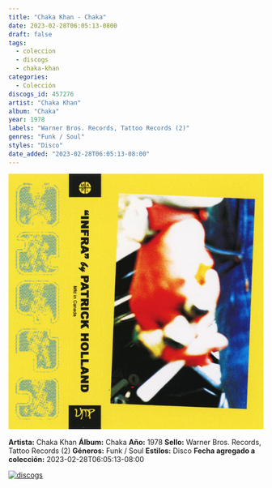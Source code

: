 ```yaml
---
title: "Chaka Khan - Chaka"
date: 2023-02-28T06:05:13-0800
draft: false
tags:
  - coleccion
  - discogs
  - chaka-khan
categories:
  - Colección
discogs_id: 457276
artist: "Chaka Khan"
album: "Chaka"
year: 1978
labels: "Warner Bros. Records, Tattoo Records (2)"
genres: "Funk / Soul"
styles: "Disco"
date_added: "2023-02-28T06:05:13-08:00"
---
```


![cover](image.jpeg (Chaka Khan - Chaka))

**Artista:** Chaka Khan
**Álbum:** Chaka
**Año:** 1978
**Sello:** Warner Bros. Records, Tattoo Records (2)
**Géneros:** Funk / Soul
**Estilos:** Disco
**Fecha agregado a colección:** 2023-02-28T06:05:13-08:00

[![discogs](../../links/svg/discogs.png (discogs))](https://api.discogs.com/releases/457276)

